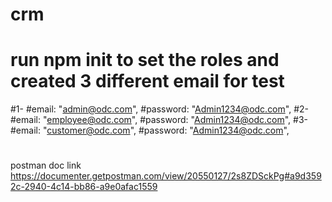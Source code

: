 # crm
# run npm init to set the roles and created 3 different email for test
#1-
#email: "admin@odc.com",
#password: "Admin1234@odc.com",
#2-
#email: "employee@odc.com",
#password: "Admin1234@odc.com",
#3-
#email: "customer@odc.com",
#password: "Admin1234@odc.com",
#

postman doc link https://documenter.getpostman.com/view/20550127/2s8ZDSckPg#a9d3592c-2940-4c14-bb86-a9e0afac1559 
